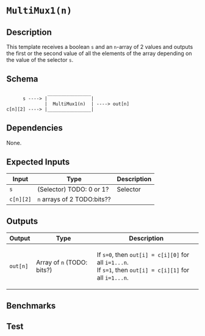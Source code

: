 # `MultiMux1(n)`
<!-- TODO: Fill in -->

## Description

This template receives a boolean `s` and an `n`-array of 2 values and outputs the first or the second value of all the elements of the array depending on the value of the selector `s`.
<!-- multiplexor = data selector : device that selects between several analog or digital input signals and forwards it to a single output line -->

## Schema

```
               ________________     
      s ----> |                |
              |  MultiMux1(n)  | ----> out[n]
c[n][2] ----> |________________|     
```

## Dependencies

None.

## Expected Inputs

| Input           | Type           | Description |
| -------------   | -------------  | ----------- |
| `s`             | (Selector) TODO: 0 or 1?     | Selector    |
| `c[n][2]`       | `n` arrays of 2 TODO:bits??               | 

## Outputs

| Output        | Type           | Description     |
| ------------- | -------------  | ----------      | 
| `out[n]`      | Array of `n` (TODO: bits?) | </p>If `s=0`, then `out[i] = c[i][0]` for all `i=1...n`.<br>If `s=1`, then `out[i] = c[i][1]` for all `i=1...n`.</p>           |

## Benchmarks 

## Test